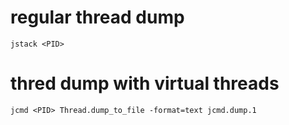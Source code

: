 # regular thread dump
`jstack <PID>`
# thred dump with virtual threads
`jcmd <PID> Thread.dump_to_file -format=text jcmd.dump.1`